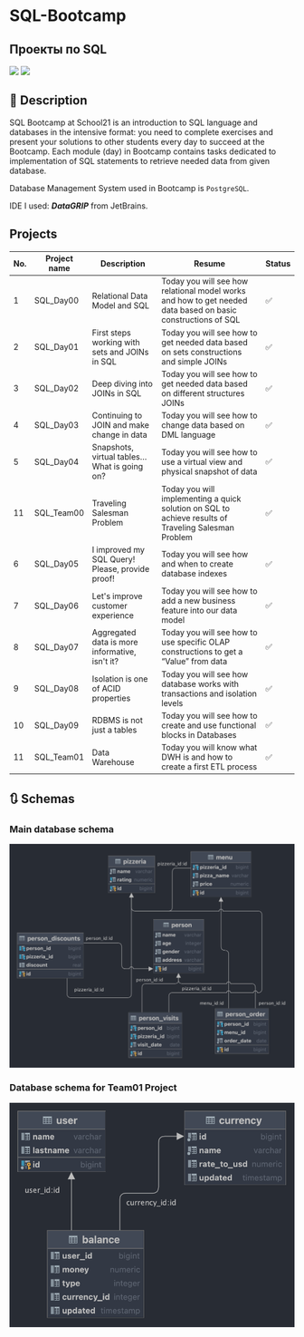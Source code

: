 # SQL-Bootcamp
Проекты по SQL
---

<span>
	<img src="https://img.shields.io/badge/SQL-white?style=for-the-badge&logo=databricks">
</span>
<span>
	<img src="https://img.shields.io/badge/postgresql-white?style=for-the-badge&logo=postgresql">
</span>

## 📝 Description
SQL Bootcamp at School21 is an introduction to SQL language and databases in the intensive format: you need to complete exercises and present your solutions to other students every day to succeed at the Bootcamp.
Each module (day) in Bootcamp contains tasks dedicated to implementation of SQL statements to retrieve needed data from given database.

Database Management System used in Bootcamp is <code>PostgreSQL</code>.

IDE I used: ***DataGRIP*** from JetBrains.


## Projects

| No. |  Project name  | Description                                 | Resume | Status |
| --- | ---------------| ------------------------------------------- | ------ | ------ |
| 1   | SQL_Day00  | Relational Data Model and SQL | Today you will see how relational model works and how to get needed data based on basic constructions of SQL | ✅     |
| 2   | SQL_Day01   | First steps working with sets and JOINs in SQL | Today you will see how to get needed data based on sets constructions and simple JOINs | ✅     |
| 3   | SQL_Day02   | Deep diving into JOINs in SQL | Today you will see how to get needed data based on different structures JOINs | ✅     |
| 4   | SQL_Day03   | Continuing to JOIN and make change in data | Today you will see how to change data based on DML language | ✅     |
| 5   | SQL_Day04   | Snapshots, virtual tables… What is going on? | Today you will see how to use a virtual view and physical snapshot of data | ✅     |
| 11  | SQL_Team00  | Traveling Salesman Problem | Today you will implementing a quick solution on SQL to achieve results of Traveling Salesman Problem | ✅     |
| 6   | SQL_Day05   | I improved my SQL Query! Please, provide proof! | Today you will see how and when to create database indexes | ✅     |
| 7   | SQL_Day06   | Let's improve customer experience | Today you will see how to add a new business feature into our data model | ✅     |
| 8   | SQL_Day07   | Aggregated data is more informative, isn't it? |Today you will see how to use specific OLAP constructions to get a “Value” from data | ✅     |
| 9   | SQL_Day08   | Isolation is one of ACID properties | Today you will see how database works with transactions and isolation levels | ✅     |
| 10  | SQL_Day09   | RDBMS is not just a tables |Today you will see how to create and use functional blocks in Databases | ✅     |
| 11  | SQL_Team01  | Data Warehouse | Today you will know what DWH is and how to create a first ETL process | ✅     |


## 🔃 Schemas

### Main database schema

<img style="width: 580px" src="imgs/DB_schema.png">

### Database schema for Team01 Project

<img style="width: 580px" src="imgs/DB_schema_Team01.png">

